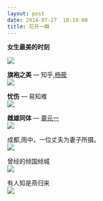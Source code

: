 ```yaml
---
layout: post
date: 2014-07-27  10:19:00
title: 花开一瞬
---
```


**女生最美的时刻**

<!--more-->
![](/images/flowers/Hair.jpg)

**旗袍之美** — 知乎,[杨筱](http://www.zhihu.com/people/yangshell)  
![](/images/flowers/YangXiao.jpg)

**忧伤** — 易知难  
![](/images/flowers/YiZhiNan.jpg)

**雌雄同体** — [章元一](http://weibo.com/parisyuanyi)  
![](/images/flowers/ZhangYuanYi.jpg)

成都,雨中，一位丈夫为妻子所摄。  
![](/images/flowers/rain.jpg)

曾经的倾国倾城  
![](/images/flowers/ZhangZeTian.jpg)

有人知是燕归来  
![](/images/flowers/HaiYan.jpg)

